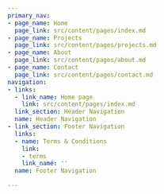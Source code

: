 ```yaml
---
primary_nav:
- page_name: Home
  page_link: src/content/pages/index.md
- page_name: Projects
  page_link: src/content/pages/projects.md
- page_name: About
  page_link: src/content/pages/about.md
- page_name: Contact
  page_link: src/content/pages/contact.md
navigation:
- links:
  - link_name: Home page
    link: src/content/pages/index.md
  link_section: Header Navigation
  name: Header Navigation
- link_section: Footer Navigation
  links:
  - name: Terms & Conditions
    link:
    - terms
    link_name: ''
  name: Footer Navigation

---
```


